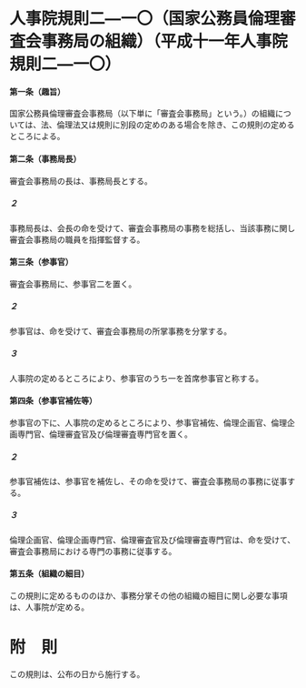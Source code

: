 # 人事院規則二―一〇（国家公務員倫理審査会事務局の組織）（平成十一年人事院規則二―一〇）
#### 第一条（趣旨）
国家公務員倫理審査会事務局（以下単に「審査会事務局」という。）の組織については、法、倫理法又は規則に別段の定めのある場合を除き、この規則の定めるところによる。
#### 第二条（事務局長）
審査会事務局の長は、事務局長とする。
##### ２
事務局長は、会長の命を受けて、審査会事務局の事務を総括し、当該事務に関し審査会事務局の職員を指揮監督する。
#### 第三条（参事官）
審査会事務局に、参事官二を置く。
##### ２
参事官は、命を受けて、審査会事務局の所掌事務を分掌する。
##### ３
人事院の定めるところにより、参事官のうち一を首席参事官と称する。
#### 第四条（参事官補佐等）
参事官の下に、人事院の定めるところにより、参事官補佐、倫理企画官、倫理企画専門官、倫理審査官及び倫理審査専門官を置く。
##### ２
参事官補佐は、参事官を補佐し、その命を受けて、審査会事務局の事務に従事する。
##### ３
倫理企画官、倫理企画専門官、倫理審査官及び倫理審査専門官は、命を受けて、審査会事務局における専門の事務に従事する。
#### 第五条（組織の細目）
この規則に定めるもののほか、事務分掌その他の組織の細目に関し必要な事項は、人事院が定める。
# 附　則
この規則は、公布の日から施行する。
